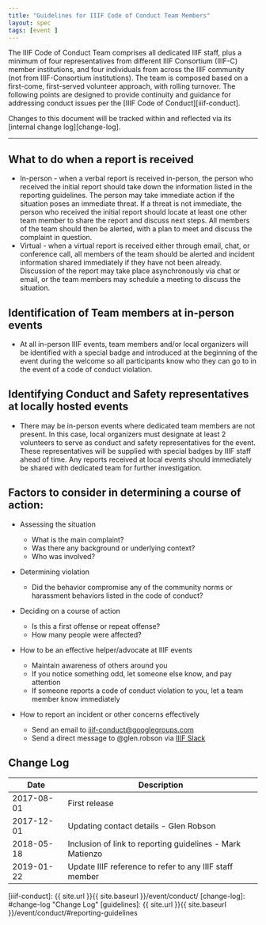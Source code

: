```yaml
---
title: "Guidelines for IIIF Code of Conduct Team Members"
layout: spec
tags: [event ]
---
```


The IIIF Code of Conduct Team comprises all dedicated IIIF staff, plus a minimum of four representatives from different IIIF Consortium (IIIF-C) member institutions, and four individuals from across the IIIF community (not from IIIF-Consortium institutions). The team is composed based on a first-come, first-served volunteer approach, with rolling turnover. The following points are designed to provide continuity and guidance for addressing conduct issues per the [IIIF Code of Conduct][iiif-conduct].

Changes to this document will be tracked within and reflected via its [internal change log][change-log].

---

## What to do when a report is received

* In-person - when a verbal report is received in-person, the person who received the initial report should take down the information listed in the reporting guidelines. The person may take immediate action if the situation poses an immediate threat. If a threat is not immediate, the person who received the initial report should locate at least one other team member to share the report and discuss next steps. All members of the team should then be alerted, with a plan to meet and discuss the complaint in question.
* Virtual - when a virtual report is received either through email, chat, or conference call, all members of the team should be alerted and incident information shared immediately if they have not been already. Discussion of the report may take place asynchronously via chat or email, or the team members may schedule a meeting to discuss the situation.

## Identification of Team members at in-person events

* At all in-person IIIF events, team members and/or local organizers will be identified with a special badge and introduced at the beginning of the event during the welcome so all participants know who they can go to in the event of a code of conduct violation.

## Identifying Conduct and Safety representatives at locally hosted events
* There may be in-person events where dedicated team members are not present. In this case, local organizers must designate at least 2 volunteers to serve as conduct and safety representatives for the event. These representatives will be supplied with special badges by IIIF staff ahead of time. Any reports received at local events should immediately be shared with dedicated team for further investigation.

## Factors to consider in determining a course of action:

* Assessing the situation
    * What is the main complaint?
    * Was there any background or underlying context?
    * Who was involved?

* Determining violation
    * Did the behavior compromise any of the community norms or harassment behaviors listed in the code of conduct?

* Deciding on a course of action
    * Is this a first offense or repeat offense?
    * How many people were affected?

* How to be an effective helper/advocate at IIIF events
    * Maintain awareness of others around you
    * If you notice something odd, let someone else know, and pay attention
    * If someone reports a code of conduct violation to you, let a team member know immediately

* How to report an incident or other concerns effectively
    * Send an email to <iiif-conduct@googlegroups.com>
    * Send a direct message to @glen.robson via [IIIF Slack][iiif-slack]

## Change Log

  | Date       | Description                                                         |
  | ---------- | ------------------------------------------------------------------- |
  | 2017-08-01 | First release                                                       |
  | 2017-12-01 | Updating contact details - Glen Robson                              |
  | 2018-05-18 | Inclusion of link to reporting guidelines - Mark Matienzo           |
  | 2019-01-22 | Update IIIF reference to refer to any IIIF staff member             |

[iiif-slack]: https://iiif.slack.com
[iiif-conduct]: {{ site.url }}{{ site.baseurl }}/event/conduct/
[change-log]: #change-log "Change Log"
[guidelines]: {{ site.url }}{{ site.baseurl }}/event/conduct/#reporting-guidelines
